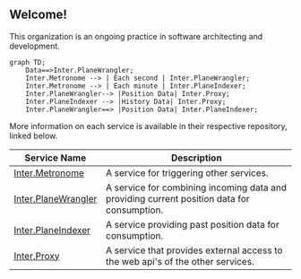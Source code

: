 ## Welcome!

This organization is an ongoing practice in software architecting and development.

```mermaid
graph TD;
    Data==>Inter.PlaneWrangler;
    Inter.Metronome --> | Each second | Inter.PlaneWrangler;
    Inter.Metronome --> | Each minute | Inter.PlaneIndexer;
    Inter.PlaneWrangler--> |Position Data| Inter.Proxy;
    Inter.PlaneIndexer --> |History Data| Inter.Proxy; 
    Inter.PlaneWrangler==> |Position Data| Inter.PlaneIndexer;
```

More information on each service is available in their respective repository, linked below.

|Service Name| Description |
|-|-|
|[Inter.Metronome](https://github.com/InterMW/Inter.Metronome)| A service for triggering other services.|
|[Inter.PlaneWrangler](https://github.com/InterMW/Inter.PlaneWrangler)| A service for combining incoming data and providing current position data for consumption.|
|[Inter.PlaneIndexer](https://github.com/InterMW/Inter.PlaneIndexer) | A service providing past position data for consumption.|
|[Inter.Proxy](https://github.com/InterMW/Inter.Proxy)| A service that provides external access to the web api's of the other services.|
